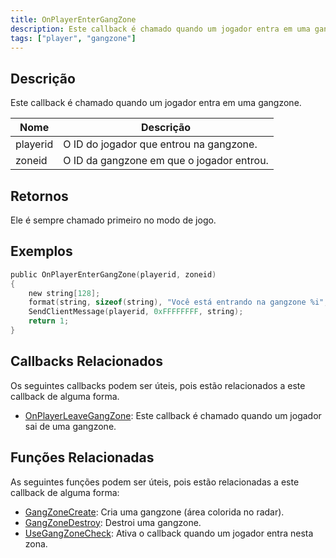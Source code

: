 ```yaml
---
title: OnPlayerEnterGangZone
description: Este callback é chamado quando um jogador entra em uma gangzone.
tags: ["player", "gangzone"]
---
```


<VersionWarn name='callback' version='omp v1.1.0.2612' />

## Descrição

Este callback é chamado quando um jogador entra em uma gangzone.

| Nome     | Descrição                                     |
| -------- | --------------------------------------------- |
| playerid | O ID do jogador que entrou na gangzone.       |
| zoneid   | O ID da gangzone em que o jogador entrou.     |

## Retornos

Ele é sempre chamado primeiro no modo de jogo.

## Exemplos

```c
public OnPlayerEnterGangZone(playerid, zoneid)
{
    new string[128];
    format(string, sizeof(string), "Você está entrando na gangzone %i", zoneid);
    SendClientMessage(playerid, 0xFFFFFFFF, string);
    return 1;
}
```

## Callbacks Relacionados

Os seguintes callbacks podem ser úteis, pois estão relacionados a este callback de alguma forma.

- [OnPlayerLeaveGangZone](OnPlayerLeaveGangZone): Este callback é chamado quando um jogador sai de uma gangzone.

## Funções Relacionadas

As seguintes funções podem ser úteis, pois estão relacionadas a este callback de alguma forma:

- [GangZoneCreate](../functions/GangZoneCreate): Cria uma gangzone (área colorida no radar).
- [GangZoneDestroy](../functions/GangZoneDestroy): Destroi uma gangzone.
- [UseGangZoneCheck](../functions/UseGangZoneCheck): Ativa o callback quando um jogador entra nesta zona.